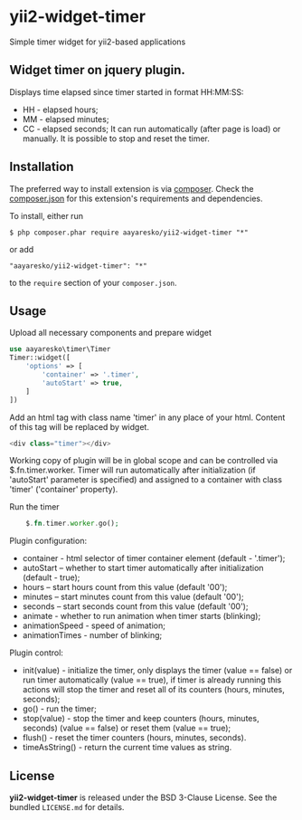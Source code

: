 # yii2-widget-timer
Simple timer widget for yii2-based applications

## Widget timer on jquery plugin.
Displays time elapsed since timer started in format HH:MM:SS:
* HH - elapsed hours;
* ММ - elapsed minutes;
* CC - elapsed seconds;
It can run automatically (after page is load) or manually. It is possible to stop and reset the timer.

## Installation
The preferred way to install extension is via [composer](http://getcomposer.org/download/). Check the [composer.json](https://github.com/aayaresko/yii2-widget-timer/blob/master/composer.json) for this extension's requirements and dependencies.

To install, either run
```
$ php composer.phar require aayaresko/yii2-widget-timer "*"
```
or add
```
"aayaresko/yii2-widget-timer": "*"
```
to the ```require``` section of your `composer.json`.

## Usage
Upload all necessary components and prepare widget
```php
use aayaresko\timer\Timer
Timer::widget([
    'options' => [
        'container' => '.timer',
        'autoStart' => true,
    ]
])
```
Add an html tag with class name 'timer' in any place of your html.
Content of this tag will be replaced by widget.
```php
<div class="timer"></div>
```
Working copy of plugin will be in global scope and can be controlled via $.fn.timer.worker.
Timer will run automatically after initialization (if 'autoStart' parameter is specified) and assigned to a container with class 'timer' ('container' property).

Run the timer
```php
    $.fn.timer.worker.go();
```

Plugin configuration:
* container - html selector of timer container element (default - '.timer');
* autoStart – whether to start timer automatically after initialization (default - true);
* hours – start hours count from this value (default '00');
* minutes – start minutes count from this value (default '00');
* seconds – start seconds count from this value (default '00');
* animate - whether to run animation when timer starts (blinking);
* animationSpeed - speed of animation;
* animationTimes - number of blinking;

Plugin control:
* init(value) - initialize the timer, only displays the timer (value == false) or run timer automatically (value == true), if timer is already running this actions will stop the timer and reset all of its counters (hours, minutes, seconds);
* go() - run the timer;
* stop(value) - stop the timer and keep counters (hours, minutes, seconds) (value == false) or reset them (value == true);
* flush() - reset the timer counters (hours, minutes, seconds).
* timeAsString() - return the current time values as string.

## License
**yii2-widget-timer** is released under the BSD 3-Clause License. See the bundled `LICENSE.md` for details.
